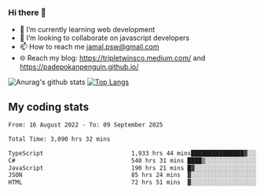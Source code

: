 ### Hi there 👋

<!--
**padepokanpenguin/padepokanpenguin** is a ✨ _special_ ✨ repository because its `README.md` (this file) appears on your GitHub profile.
-->

- 🌱 I’m currently learning  web development
- 👯 I’m looking to collaborate on javascript developers
- 📫 How to reach me jamal.psw@gmail.com
- 🌐 Reach my blog:
   https://tripletwinsco.medium.com/ and
   https://padepokanpenguin.github.io/

![Anurag's github stats](https://github-readme-stats.vercel.app/api?username=padepokanpenguin&count_private=true&disable_animations=false&show_icons=true&theme=default)
[![Top Langs](https://github-readme-stats.vercel.app/api/top-langs/?username=padepokanpenguin&theme=default&layout=compact)](https://github.com/padepokanpenguin)

## My coding stats

<!--START_SECTION:waka-->

```txt
From: 16 August 2022 - To: 09 September 2025

Total Time: 3,090 hrs 32 mins

TypeScript                         1,933 hrs 44 mins███████████████▓░░░░░░░░░   62.57 %
C#                                 540 hrs 31 mins ████▒░░░░░░░░░░░░░░░░░░░░   17.49 %
JavaScript                         190 hrs 21 mins █▓░░░░░░░░░░░░░░░░░░░░░░░   06.16 %
JSON                               85 hrs 24 mins  ▓░░░░░░░░░░░░░░░░░░░░░░░░   02.76 %
HTML                               72 hrs 51 mins  ▓░░░░░░░░░░░░░░░░░░░░░░░░   02.36 %
```

<!--END_SECTION:waka-->


